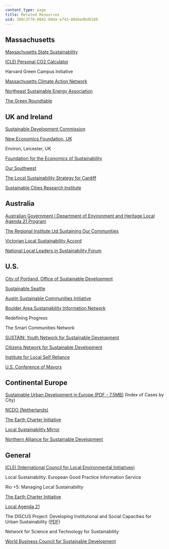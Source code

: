 ```yaml
---
content_type: page
title: Related Resources
uid: 380c3f78-0842-60da-e743-80ebedbd6189
---
```


Massachusetts
-------------

[Massachusetts State Sustainability](http://www.mass.gov/envir/Sustainable/)

[ICLEI Personal CO2 Calculator](http://www.co2list.org/files/calculators.htm)

Harvard Green Campus Initiative

[Massachusetts Climate Action Network](http://www.massclimateaction.org/)

[Northeast Sustainable Energy Association](http://www.nesea.org/)

[The Green Roundtable](http://www.ceres.org/about-us/coalition/coalition-members/green-roundtable)

UK and Ireland
--------------

[Sustainable Development Commission](http://www.sd-commission.org.uk/)

[New Economics Foundation, UK](http://www.regional.org.au/au/soc/2002/4/ross.htm)

Environ, Leicester, UK

[Foundation for the Economics of Sustainability](http://www.feasta.org/)

[Our Southwest](http://www.oursouthwest.com/)

[The Local Sustainability Strategy for Cardiff](https://www.oneplanetcardiff.co.uk/)

[Sustainable Cities Research Institute](http://www.sustainablecitiesinstitute.org/)

Australia
---------

[Australian Government,l Department of Environment and Heritage Local Agenda 21 Program](http://aries.mq.edu.au/handbook/files/6-WhatIsLocalAg.pdf)

[The Regional Institute Ltd Sustaining Our Communities](http://www.regional.org.au/au/soc/2002/4/ross.htm)

[Victorian Local Sustainability Accord](http://www.dse.vic.gov.au/conservation-and-environment/sustainability/victorian-local-sustainability-accord)

[National Local Leaders in Sustainability Forum](http://www.deh.gov.au/esd/la21/llisf/index.html)

U.S.
----

[City of Portland, Office of Sustainable Development](http://www.sustainableportland.org/)

[Sustainable Seattle](http://www.sustainableseattle.org/)

[Austin Sustainable Communities Initiative](https://www.greenpolicy360.net/w/Austin,_TX_Sustainable_Communities_Initiative)

[Boulder Area Sustainability Information Network](http://bcn.boulder.co.us/basin/)

Redefining Progress

The Smart Communities Network

[SUSTAIN: Youth Network for Sustainable Development](http://sustainus.org/)

[Citizens Network for Sustainable Development](http://www.citnet.org/)

[Institute for Local Self Reliance](http://www.ilsr.org/)

[U.S. Conference of Mayors](https://www.usmayors.org/)

Continental Europe
------------------

[Sustainable Urban Development in Europe (PDF - 7.5MB)](http://ec.europa.eu/regional_policy/sources/docgener/presenta/urban2009/urban2009_en.pdf) (Index of Cases by City)

[NCDO (Netherlands)](http://www.ncdo.nl/)

[The Earth Charter Initiative](https://www.oneplanetnetwork.org/initiative/earth-charter-initiative)

[Local Sustainability Mirror](http://www.informaworld.com/smpp/content~db=all~content=a778130644)

[Northern Alliance for Sustainable Development](http://www.anped.org/index.php?part=4&section=home&reference=0)

General
-------

[ICLEI (International Council for Local Environmental Initiatives)](http://www.sustainable.org/creating-community/inventories-and-indicators/149-international-council-for-local-environmental-initiatives-iclei)

Local Sustainability: European Good Practice Information Service

Rio +5: Managing Local Sustainability

[The Earth Charter Initiative](http://www.earthcharterinaction.org/content/)

[Local Agenda 21](http://www.gdrc.org/uem/la21/la21.html)

The DISCUS Project: Developing Institutional and Social Capacities for Urban Sustainability ([PDF](http://localcapacity21.iclei-europe.org/fileadmin/user_upload/urbangovernance/descriptionenglish.pdf))

Network for Science and Technology for Sustainability

[World Business Council for Sustainable Development](http://www.wbcsd.org/)